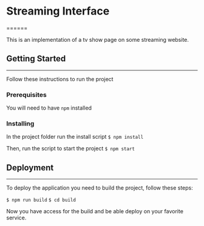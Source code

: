# Streaming Interface
======

This is an implementation of a tv show page on some streaming website.


## Getting Started
------

Follow these instructions to run the project


### Prerequisites

You will need to have `npm` installed


### Installing

In the project folder run the install script
```$ npm install```

Then, run the script to start the project
```$ npm start```

## Deployment
------

To deploy the application you need to build the project, follow these steps:

```$ npm run build```
```$ cd build```

Now you have access for the build and be able deploy on your favorite service.